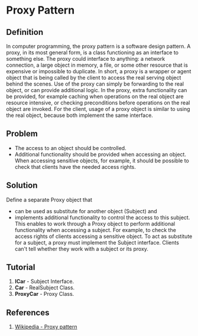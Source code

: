 # Proxy Pattern
## Definition
In computer programming, the proxy pattern is a software design pattern. A proxy, in its most general form, is a class functioning as an interface to something else. The proxy could interface to anything: a network connection, a large object in memory, a file, or some other resource that is expensive or impossible to duplicate. In short, a proxy is a wrapper or agent object that is being called by the client to access the real serving object behind the scenes. Use of the proxy can simply be forwarding to the real object, or can provide additional logic. In the proxy, extra functionality can be provided, for example caching when operations on the real object are resource intensive, or checking preconditions before operations on the real object are invoked. For the client, usage of a proxy object is similar to using the real object, because both implement the same interface.

## Problem
* The access to an object should be controlled.
* Additional functionality should be provided when accessing an object.
When accessing sensitive objects, for example, it should be possible to check that clients have the needed access rights.

## Solution
Define a separate Proxy object that
* can be used as substitute for another object (Subject) and
* implements additional functionality to control the access to this subject.
This enables to work through a Proxy object to perform additional functionality when accessing a subject. For example, to check the access rights of clients accessing a sensitive object.
To act as substitute for a subject, a proxy must implement the Subject interface. Clients can't tell whether they work with a subject or its proxy.

## Tutorial
1. **ICar** - Subject Interface.
2. **Car** - RealSubject Class.
3. **ProxyCar** - Proxy Class.

## References
1. [Wikipedia - Proxy pattern](https://en.wikipedia.org/wiki/Proxy_pattern)
